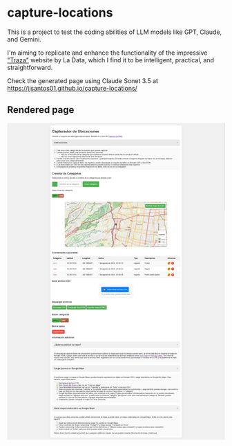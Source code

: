 # capture-locations

This is a project to test the coding abilities of LLM models like GPT, Claude, and Gemini.

I'm aiming to replicate and enhance the functionality of the impressive ["Traza"](https://www.ladata.mx/traza/) website by La Data, which I find it to be intelligent, practical, and straightforward.

Check the generated page using Claude Sonet 3.5 at https://jjsantos01.github.io/capture-locations/

## Rendered page
![](images/capture-locations.png)